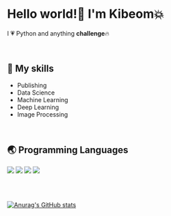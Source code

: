 # Hello world!👋  I'm Kibeom:boom:
I :heartpulse: Python and anything **challenge**:fire:

<br>

## :seedling: My skills
- Publishing
- Data Science
- Machine Learning
- Deep Learning
- Image Processing

<br>

## :earth_asia: Programming Languages
<img src="https://img.shields.io/badge/PYTHON-000080?style=for-the-badge&logo=PYTHON&logoColor=white"> <img src="https://img.shields.io/badge/html-E34F26?style=for-the-badge&logo=html5&logoColor=white"> <img src="https://img.shields.io/badge/css-1572B6?style=for-the-badge&logo=css3&logoColor=white"> <img src="https://img.shields.io/badge/github-181717?style=for-the-badge&logo=github&logoColor=white">

<br><br>

[![Anurag's GitHub stats](https://github-readme-stats.vercel.app/api?username=amazing86400)](https://github.com/amazing86400/github-readme-stats)


<!--
**amazing86400/amazing86400** is a ✨ _special_ ✨ repository because its `README.md` (this file) appears on your GitHub profile.

Here are some ideas to get you started:

- 🔭 I’m currently working on ...
- 🌱 I’m currently learning ...
- 👯 I’m looking to collaborate on ...
- 🤔 I’m looking for help with ...
- 💬 Ask me about ...
- 📫 How to reach me: ...
- 😄 Pronouns: ...
- ⚡ Fun fact: ...
-->
